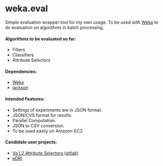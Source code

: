 # weka.eval
Simple evaluation wrapper tool for my own usage.
To be used with [Weka](https://www.cs.waikato.ac.nz/ml/weka) to do evaluation on algorithms in batch processing. 

#### Algorithms to be evaluated so far:
* Filters
* Classifiers
* Attribute Selectors

#### Dependencies:
* [Weka](https://www.cs.waikato.ac.nz/ml/weka)
* [jackson](https://github.com/FasterXML/jackson)

#### Intended Features:
* Settings of experiments are in JSON format.
* JSON/CVS format for results.
* Parallel Computation.
* JSON to CSV conversion.
* To be used easily on Amazon-EC2

#### Candidate user projects:

* [Va L2 Attribute Selectors (gitlab)](https://gitlab.com/suhel.hammoud/weka.3.8.1)
* [eDRI](https://github.com/suhelhammoud/eDRI)



